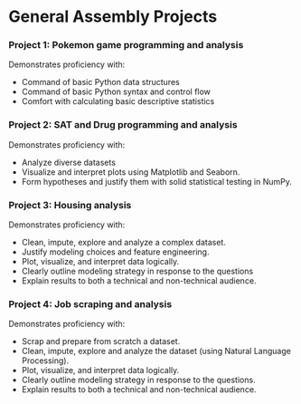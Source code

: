 # General Assembly Projects

### __Project 1: Pokemon game programming and analysis__

Demonstrates proficiency with:
  - Command of basic Python data structures
  - Command of basic Python syntax and control flow
  - Comfort with calculating basic descriptive statistics

### __Project 2: SAT and Drug programming and analysis__

Demonstrates proficiency with:
  - Analyze diverse datasets
  - Visualize and interpret plots using Matplotlib and Seaborn. 
  - Form hypotheses and justify them with solid statistical testing in NumPy. 

### __Project 3: Housing analysis__

Demonstrates proficiency with:
  - Clean, impute, explore and analyze a complex dataset.
  - Justify modeling choices and feature engineering.
  - Plot, visualize, and interpret data logically.
  - Clearly outline modeling strategy in response to the questions
  - Explain results to both a technical and non-technical audience.

### __Project 4: Job scraping and analysis__

Demonstrates proficiency with:
  - Scrap and prepare from scratch a dataset.
  - Clean, impute, explore and analyze the dataset (using Natural Language Processing).
  - Plot, visualize, and interpret data logically.
  - Clearly outline modeling strategy in response to the questions.
  - Explain results to both a technical and non-technical audience.